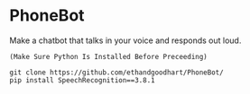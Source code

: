 # PhoneBot

Make a chatbot that talks in your voice and responds out loud.

```
(Make Sure Python Is Installed Before Preceeding)

git clone https://github.com/ethandgoodhart/PhoneBot/
pip install SpeechRecognition==3.8.1
```
